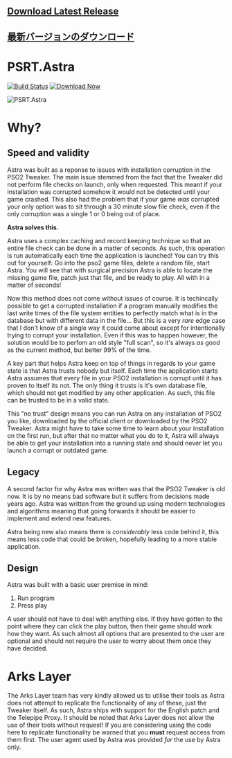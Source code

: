 ## [**Download Latest Release**](https://github.com/Yen/PSRT.Astra/releases/latest)
## [**最新バージョンのダウンロード**](https://github.com/Yen/PSRT.Astra/releases/latest)

# PSRT.Astra

[![Build Status](https://dev.azure.com/PSRT/PSRT.Astra/_apis/build/status/Yen.PSRT.Astra)](https://dev.azure.com/PSRT/PSRT.Astra/_build/latest?definitionId=1)
[![Download Now](https://img.shields.io/github/downloads/Yen/PSRT.Astra/total.svg?style=popout)](https://github.com/Yen/PSRT.Astra/releases/latest)

![PSRT.Astra](https://i.imgur.com/tDvBbNm.png)

# Why?

## Speed and validity

Astra was built as a reponse to issues with installation corruption in the PSO2 Tweaker. The main issue stemmed from the fact that the Tweaker did not perform file checks on launch, only when requested. This meant if your installation was corrupted somehow it would not be detected until your game crashed. This also had the problem that if your game _was_ corrupted your only option was to sit through a 30 minute slow file check, even if the only corruption was a single 1 or 0 being out of place.

**Astra solves this.**

Astra uses a complex caching and record keeping technique so that an entire file check can be done in a matter of seconds. As such, this operation is run automatically each time the application is launched! You can try this out for yourself: Go into the pso2 game files, delete a random file, start Astra. You will see that with surgical precision Astra is able to locate the missing game file, patch just that file, and be ready to play. All with in a matter of seconds!

Now this method does not come without issues of course. It is techincally possible to get a corrupted installation if a program manually modifies the last write times of the file system entities to perfectly match what is in the database but with different data in the file... But this is a very _rare_ edge case that I don't know of a single way it could come about except for intentionally trying to corrupt your installation. Even if this was to happen however, the solution would be to perfom an old style "full scan", so it's always _as_ good as the current method, but better 99% of the time.

A key part that helps Astra keep on top of things in regards to your game state is that Astra trusts nobody but itself. Each time the application starts Astra assumes that every file in your PSO2 installation is corrupt until it has proven to itself its not. The only thing it trusts is it's own database file, which should not get modified by any other application. As such, this file can be trusted to be in a valid state.

This "no trust" design means you can run Astra on any installation of PSO2 you like, downloaded by the official client or downloaded by the PSO2 Tweaker. Astra might have to take some time to learn about your installation on the first run, but after that no matter what you do to it, Astra will always be able to get your installation into a running state and should never let you launch a corrupt or outdated game.

## Legacy 

A second factor for why Astra was written was that the PSO2 Tweaker is old now. It is by no means bad software but it suffers from decisions made years ago. Astra was written from the ground up using modern technologies and algorithms meaning that going forwards it should be easier to implement and extend new features.

Astra being new also means there is _considerably_ less code behind it, this means less code that could be broken, hopefully leading to a more stable application.

## Design

Astra was built with a basic user premise in mind:
1. Run program
2. Press play

A user should not have to deal with anything else. If they have gotten to the point where they can click the play button, then their game should work how they want. As such almost all options that are presented to the user are optional and should not require the user to worry about them once they have decided.

# Arks Layer

The Arks Layer team has very kindly allowed us to utilise their tools as Astra does not attempt to replicate the functionality of any of these, just the Tweaker itself. As such, Astra ships with support for the English patch and the Telepipe Proxy. It should be noted that Arks Layer does not allow the use of their tools without request! If you are considering using the code here to replicate functionality be warned that you **must** request access from them first. The user agent used by Astra was provided _for_ the use by Astra only.
